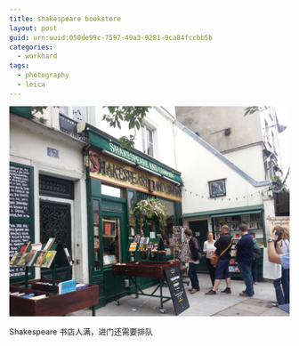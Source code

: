 ```yaml
---
title: shakespeare bookstore
layout: post
guid: urn:uuid:050de99c-7597-49a3-9281-9ca84fccbb5b
categories:
  - workhard
tags:
  - photography
  - leica
---
```


![bookstore](/media/images/2015-03-01-bookstore.jpg)

Shakespeare 书店人满，进门还需要排队
